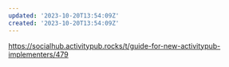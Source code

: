 ```yaml
---
updated: '2023-10-20T13:54:09Z'
created: '2023-10-20T13:54:09Z'
---
```

https://socialhub.activitypub.rocks/t/guide-for-new-activitypub-implementers/479